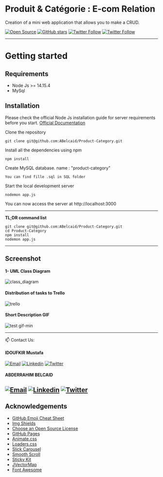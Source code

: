 
# Produit & Catégorie : E-com Relation
Creation of a mini web application that allows you to make a CRUD.

[![Open Source](https://badges.frapsoft.com/os/v1/open-source.svg?v=103)](https://opensource.org/) [![GitHub stars](https://img.shields.io/github/stars/Idoufkir/Projet-Fil-Rouge.svg)](https://github.com/ABelcaid/Product-Category/stargazers)
[![Twitter Follow](https://img.shields.io/twitter/follow/MustafaIdoufkir.svg?style=social)](https://twitter.com/MustafaIdoufkir)
[![Twitter Follow](https://img.shields.io/twitter/follow/BelcaidAB.svg?style=social)](https://twitter.com/BelcaidAB)

----------

# Getting started

## Requirements

* Node Js >= 14.15.4
* MySql 

## Installation

Please check the official Node Js installation guide for server requirements before you start. [Official Documentation](https://nodejs.org/en/docs/)


Clone the repository

    git clone git@github.com:ABelcaid/Product-Category.git

Install all the dependencies using npm

    npm install


Create MySQL database. name : "product-category"

    You can find fille .sql in SQL folder

Start the local development server

    nodemon app.js

You can now access the server at http://localhost:3000

----------

**TL;DR command list**

    git clone git@github.com:ABelcaid/Product-Category.git
    cd Product-Category
    npm install
    nodemon app.js
    


----------
## Screenshot

#### 1- UML Class Diagram
![class_diagram](https://user-images.githubusercontent.com/57219106/103760663-b3711500-5015-11eb-9eaf-bdebce7542b7.png)

#### Distribution of tasks to Trello
![trello](https://user-images.githubusercontent.com/57219106/103759577-3f823d00-5014-11eb-9bda-481295f65b66.jpg)


#### Short Description GIF

![test gif-min](https://user-images.githubusercontent.com/57219106/103789837-bcc3a700-5040-11eb-96ef-0c1fc9fa474e.gif)


----------

📫 Contact Us:

#### IDOUFKIR Mustafa

[![Email](https://raw.githubusercontent.com/tombryan/social-icon-font/6c2c9f490470909ffc686e4e19774545ddac7506/svg/email.svg)](mustafa.idoufkir@gamil.com) [![Linkedin](https://raw.githubusercontent.com/tombryan/social-icon-font/6c2c9f490470909ffc686e4e19774545ddac7506/svg/linkedin.svg)](https://www.linkedin.com/in/idoufkir) [![Twitter](https://raw.githubusercontent.com/tombryan/social-icon-font/6c2c9f490470909ffc686e4e19774545ddac7506/svg/twitter.svg)](https://twitter.com/MustafaIdoufkir)

#### ABDERRAHIM BELCAID

[![Email](https://raw.githubusercontent.com/tombryan/social-icon-font/6c2c9f490470909ffc686e4e19774545ddac7506/svg/email.svg)](belcaidna@gmail.com) [![Linkedin](https://raw.githubusercontent.com/tombryan/social-icon-font/6c2c9f490470909ffc686e4e19774545ddac7506/svg/linkedin.svg)](https://www.linkedin.com/in/abderrahimbelcaid/) [![Twitter](https://raw.githubusercontent.com/tombryan/social-icon-font/6c2c9f490470909ffc686e4e19774545ddac7506/svg/twitter.svg)](https://twitter.com/BelcaidAB)
----------

## Acknowledgements
* [GitHub Emoji Cheat Sheet](https://www.webpagefx.com/tools/emoji-cheat-sheet)
* [Img Shields](https://shields.io)
* [Choose an Open Source License](https://choosealicense.com)
* [GitHub Pages](https://pages.github.com)
* [Animate.css](https://daneden.github.io/animate.css)
* [Loaders.css](https://connoratherton.com/loaders)
* [Slick Carousel](https://kenwheeler.github.io/slick)
* [Smooth Scroll](https://github.com/cferdinandi/smooth-scroll)
* [Sticky Kit](http://leafo.net/sticky-kit)
* [JVectorMap](http://jvectormap.com)
* [Font Awesome](https://fontawesome.com)
